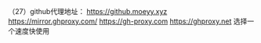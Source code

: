（27）github代理地址： https://github.moeyy.xyz https://mirror.ghproxy.com/ https://gh-proxy.com https://ghproxy.net 选择一个速度快使用
